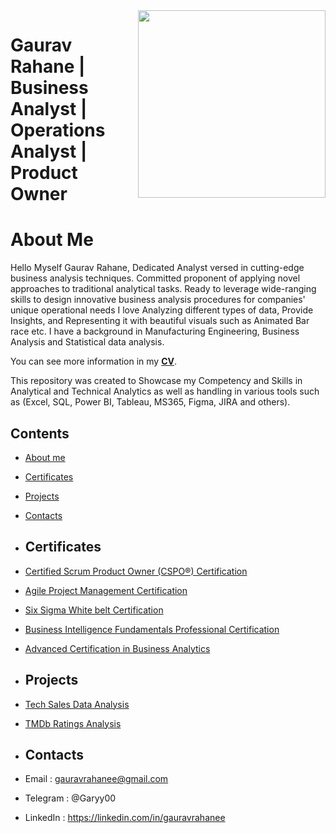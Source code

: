 <img src="https://files.catbox.moe/on47lc.png" align="Right" width="300" height="300"/>

# Gaurav Rahane | Business Analyst | Operations Analyst | Product Owner

# About Me
Hello Myself Gaurav Rahane, Dedicated Analyst versed in cutting-edge business analysis techniques. Committed proponent of applying novel approaches to traditional analytical tasks. Ready to leverage wide-ranging skills to design innovative business analysis procedures for companies' unique operational needs
I love Analyzing different types of data, Provide Insights, and Representing it with beautiful visuals such as Animated Bar race etc.
I have a background in Manufacturing Engineering, Business Analysis and Statistical data analysis.

You can see more information in my [**CV**](https://github.com/GauravRahane/MyPortfolio/blob/main/Curicculum%20Vitae.pdf).

This repository was created to Showcase my Competency and Skills in Analytical and Technical Analytics as well as handling in various tools such as (Excel, SQL, Power BI, Tableau, MS365, Figma, JIRA and others).

## Contents
* [About me](#about-me)
* [Certificates](#certificates)
* [Projects](#projects)
* [Contacts](#contacts)

* ## Certificates
* [Certified Scrum Product Owner (CSPO®) Certification](https://github.com/GauravRahane/MyPortfolio/blob/main/Certificates/Certified%20Scrum%20Product%20Owner%20Certification.pdf)
* [Agile Project Management Certification](https://github.com/GauravRahane/MyPortfolio/blob/main/Certificates/Agile%20Project%20Management.pdf)
* [Six Sigma White belt Certification](https://github.com/GauravRahane/MyPortfolio/blob/main/Certificates/Six%20sigma%20white%20belt.pdf)
* [Business Intelligence Fundamentals Professional Certification](https://github.com/GauravRahane/MyPortfolio/blob/main/Certificates/BIFPC.pdf)
* [Advanced Certification in Business Analytics](https://github.com/GauravRahane/MyPortfolio/blob/main/Certificates/BA%20Certificate.pdf)

* ## Projects

* [Tech Sales Data Analysis](https://github.com/GauravRahane/MyPortfolio/blob/main/Projects/Tech%20Store%20Sales%20Analysis.ipynb)
* [TMDb Ratings Analysis](https://github.com/GauravRahane/MyPortfolio/blob/main/Projects/TMDb%20Project.pdf)

* ## Contacts
* Email : gauravrahanee@gmail.com
* Telegram : @Garyy00
* LinkedIn : https://linkedin.com/in/gauravrahanee

 
